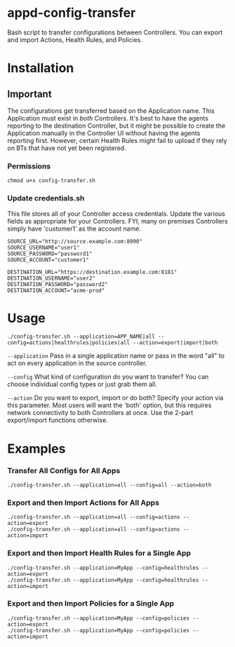 # appd-config-transfer
Bash script to transfer configurations between Controllers. You can export and import Actions, Health Rules, and Policies.

# Installation

## Important
The configurations get transferred based on the Application name. This Application must exist in *both* Controllers. It's best to have the agents reporting to the destination Controller, but it might be possible to create the Application manually in the Controller UI without having the agents reporting first. However, certain Health Rules might fail to upload if they rely on BTs that have not yet been registered.

### Permissions
```
chmod u+x config-transfer.sh
```

### Update credentials.sh
This file stores all of your Controller access credentials. Update the various fields as appropriate for your Controllers. FYI, many on premises Controllers simply have 'customer1' as the account name.

```
SOURCE_URL="http://source.example.com:8090"
SOURCE_USERNAME="user1"
SOURCE_PASSWORD="password1"
SOURCE_ACCOUNT="customer1"

DESTINATION_URL="https://destination.example.com:8181"
DESTINATION_USERNAME="user2"
DESTINATION_PASSWORD="password2"
DESTINATION_ACCOUNT="acme-prod"
```

# Usage
`./config-transfer.sh --application=APP_NAME|all --config=actions|healthrules|policies|all --action=export|import|both`

`--application`
Pass in a single application name or pass in the word "all" to act on every application in the source controller.
   
`--config`
What kind of configuration do you want to transfer? You can choose individual config types or just grab them all.

`--action`
Do you want to export, import or do both? Specify your action via this parameter. Most users will want the 'both' option, but this requires network connectivity to both Controllers at once. Use the 2-part export/import functions otherwise.

# Examples
### Transfer All Configs for All Apps
```
./config-transfer.sh --application=all --config=all --action=both
```

### Export and then Import Actions for All Apps
```
./config-transfer.sh --application=all --config=actions --action=export
./config-transfer.sh --application=all --config=actions --action=import
```

### Export and then Import Health Rules for a Single App
```
./config-transfer.sh --application=MyApp --config=healthrules --action=export
./config-transfer.sh --application=MyApp --config=healthrules --action=import
```

### Export and then Import Policies for a Single App
```
./config-transfer.sh --application=MyApp --config=policies --action=export
./config-transfer.sh --application=MyApp --config=policies --action=import
```
